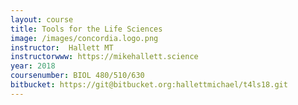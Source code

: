 ```yaml
---
layout: course
title: Tools for the Life Sciences
image: /images/concordia.logo.png
instructor:  Hallett MT
instructorwww: https://mikehallett.science
year: 2018
coursenumber: BIOL 480/510/630
bitbucket: https://git@bitbucket.org:hallettmichael/t4ls18.git
---
```


